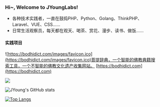 ### Hi~, Welcome to JYoungLabs!

- 各种技术实践者，一直在鼓捣PHP、Python、Golang、ThinkPHP、Laravel、VUE、CSS……
- 日常生活观察员，每天都在观天、喝茶、赏花、漫步、读书、做饭……

#### 实践项目

![https://bodhidict.com/images/favicon.ico](https://bodhidict.com/images/favicon.ico)菩提辞典，一个智能的佛教典籍搜索工具，一个不智能的佛教文化遗产收集网站。 [https://bodhidict.com](https://bodhidict.com)

![](https://bodhidict.com/pubimg/2022-05-04/bg-about.jpg)



![JYoung's GitHub stats](https://github-readme-stats.vercel.app/api?username=jyounglabs&show_icons=true)

[![Top Langs](https://github-readme-stats.vercel.app/api/top-langs/?username=jyounglabs)](https://github.com/anuraghazra/github-readme-stats)
